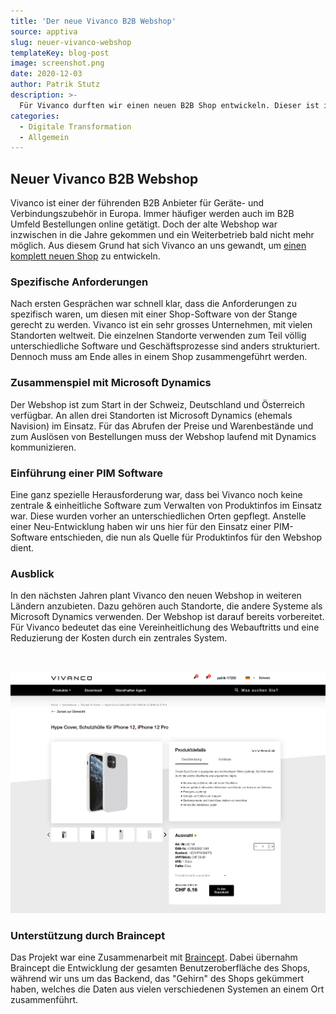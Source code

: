 ```yaml
---
title: 'Der neue Vivanco B2B Webshop'
source: apptiva
slug: neuer-vivanco-webshop
templateKey: blog-post
image: screenshot.png
date: 2020-12-03
author: Patrik Stutz
description: >-
  Für Vivanco durften wir einen neuen B2B Shop entwickeln. Dieser ist im Oktober 2020 live gegangen.
categories:
  - Digitale Transformation
  - Allgemein
---
```


## Neuer Vivanco B2B Webshop

Vivanco ist einer der führenden B2B Anbieter für Geräte- und Verbindungszubehör in Europa. Immer häufiger
werden auch im B2B Umfeld Bestellungen online getätigt. Doch der alte Webshop war inzwischen in die Jahre gekommen und ein Weiterbetrieb bald nicht mehr möglich. Aus diesem Grund hat sich Vivanco an uns gewandt, um [einen komplett neuen Shop](https://shop.vivanco.com) zu entwickeln.

### Spezifische Anforderungen

Nach ersten Gesprächen war schnell klar, dass die Anforderungen zu spezifisch waren, um diesen mit einer Shop-Software von der Stange gerecht zu werden. Vivanco ist ein sehr grosses Unternehmen, mit vielen Standorten weltweit. Die einzelnen Standorte verwenden zum Teil völlig unterschiedliche Software und Geschäftsprozesse sind anders strukturiert. Dennoch muss am Ende alles in einem Shop zusammengeführt werden.

### Zusammenspiel mit Microsoft Dynamics

Der Webshop ist zum Start in der Schweiz, Deutschland und Österreich verfügbar. An allen drei Standorten ist Microsoft Dynamics (ehemals Navision) im Einsatz. Für das Abrufen der Preise und Warenbestände und zum Auslösen von Bestellungen muss der Webshop laufend mit Dynamics kommunizieren.

### Einführung einer PIM Software

Eine ganz spezielle Herausforderung war, dass bei Vivanco noch keine zentrale & einheitliche Software zum Verwalten von Produktinfos im Einsatz war. Diese wurden vorher an unterschiedlichen Orten gepflegt. Anstelle einer Neu-Entwicklung haben wir uns hier für den Einsatz einer PIM-Software entschieden, die nun als Quelle für Produktinfos für den Webshop dient.

### Ausblick

In den nächsten Jahren plant Vivanco den neuen Webshop in weiteren Ländern anzubieten. Dazu gehören auch Standorte, die andere Systeme als Microsoft Dynamics verwenden. Der Webshop ist darauf bereits vorbereitet. Für Vivanco bedeutet das eine Vereinheitlichung des Webauftritts und eine Reduzierung der Kosten durch ein zentrales System.

<br/>

![Produktseite](./screenshot2.png)

### Unterstützung durch Braincept

Das Projekt war eine Zusammenarbeit mit [Braincept](https://braincept.com/). Dabei übernahm Braincept die Entwicklung der gesamten Benutzeroberfläche des Shops, während wir uns um das Backend, das "Gehirn" des Shops gekümmert haben, welches die Daten aus vielen verschiedenen Systemen an einem Ort zusammenführt.

